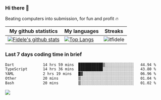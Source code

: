 ### Hi there 👋
<p>Beating computers into submission, for fun and profit 🔥</p>

|My github statistics|My languages|Streaks|
|-|-|-|
|[![Fidele's github stats](https://github-readme-stats.vercel.app/api?username=itfidele&count_private=true&show_icons=true&theme=dark&hide_title=true)](https://github.com/itfidele)|[![Top Langs](https://github-readme-stats.vercel.app/api/top-langs/?username=itfidele&show_icons=true&langs_count=8&theme=dark&layout=compact&hide_title=true)](https://github.com/itfidele)|![itfidele](https://github-readme-streak-stats.herokuapp.com/?user=itfidele&theme=dark)

### Last 7 days coding time in brief
<!--START_SECTION:waka-->

```txt
Dart             14 hrs 59 mins  ███████████▒░░░░░░░░░░░░░   44.94 %
TypeScript       14 hrs 36 mins  ███████████░░░░░░░░░░░░░░   43.80 %
YAML             2 hrs 19 mins   █▓░░░░░░░░░░░░░░░░░░░░░░░   06.96 %
Other            20 mins         ▒░░░░░░░░░░░░░░░░░░░░░░░░   01.04 %
Bash             20 mins         ▒░░░░░░░░░░░░░░░░░░░░░░░░   01.02 %
```

<!--END_SECTION:waka-->

![](https://komarev.com/ghpvc/?username=itfidele)
